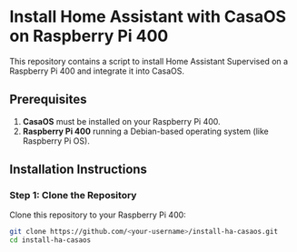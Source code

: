 # Install Home Assistant with CasaOS on Raspberry Pi 400

This repository contains a script to install Home Assistant Supervised on a Raspberry Pi 400 and integrate it into CasaOS.

## Prerequisites

1. **CasaOS** must be installed on your Raspberry Pi 400.
2. **Raspberry Pi 400** running a Debian-based operating system (like Raspberry Pi OS).

## Installation Instructions

### Step 1: Clone the Repository

Clone this repository to your Raspberry Pi 400:

```bash
git clone https://github.com/<your-username>/install-ha-casaos.git
cd install-ha-casaos
